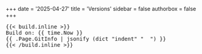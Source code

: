 +++
date = '2025-04-27'
title = 'Versions'
sidebar = false
authorbox = false
+++

<pre>
{{< build.inline >}}
Build on: {{ time.Now }}
{{ .Page.GitInfo | jsonify (dict "indent" "  ") }}
{{< /build.inline >}}